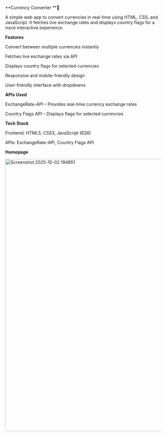 **Currency Converter **💱

A simple web app to convert currencies in real-time using HTML, CSS, and JavaScript. It fetches live exchange rates and displays country flags for a more interactive experience.

**Features**

Convert between multiple currencies instantly

Fetches live exchange rates via API

Displays country flags for selected currencies

Responsive and mobile-friendly design

User-friendly interface with dropdowns

**APIs Used**

ExchangeRate-API
 – Provides real-time currency exchange rates

Country Flags API
 – Displays flags for selected currencies

**Tech Stack**

Frontend: HTML5, CSS3, JavaScript (ES6)

APIs: ExchangeRate-API, Country Flags API

**Homepage**

<img width="1869" height="882" alt="Screenshot 2025-10-02 194851" src="https://github.com/user-attachments/assets/e6fe1a35-a4d9-4423-a10e-c2b471d9310e" />
